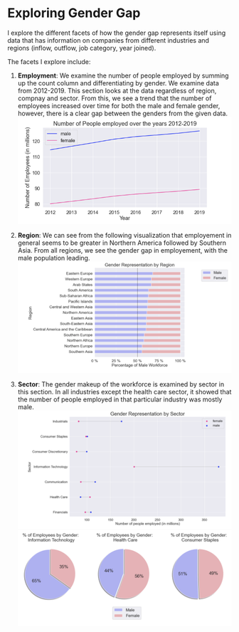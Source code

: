 # Exploring Gender Gap

I explore the different facets of how the gender gap represents itself using data that has information on companies from different industries and regions (inflow, outflow, job category, year joined).

The facets I explore include:

  1. <b>Employment</b>: We examine the number of people employed by summing up the count column and differentiating by gender. We examine data from 2012-2019. This section looks at the data regardless of region, compnay and sector. From this, we see a trend that the number of employees increased over time for both the male and female gender, however, there is a clear gap between the genders from the given data.
  ![Screenshot](screenshot.png)
  

  
  
  2. <b>Region</b>: We can see from the following visualization that employement in general seems to be greater in Northern America followed by Southern Asia. From all regions, we see the gender gap in employement, with the male population leading.
  ![Screenshot](screenshot2.png)
 
  3. <b>Sector</b>: The gender makeup of the workforce is examined by sector in this section. In all industries except the health care sector, it showed that the number of people employed in that particular industry was mostly male.
  ![Screenshot](screenshot3.png)
  ![Screenshot](screenshot4.png)
 
  

